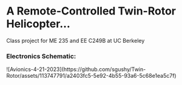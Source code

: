 <h1>A Remote-Controlled Twin-Rotor Helicopter...</h1>

Class project for ME 235 and EE C249B at UC Berkeley

<h3>Electronics Schematic:</h3>
![Avionics-4-21-2023](https://github.com/sgushy/Twin-Rotor/assets/113747791/a2403fc5-5e92-4b55-93a6-5c68e1ea5c7f)
